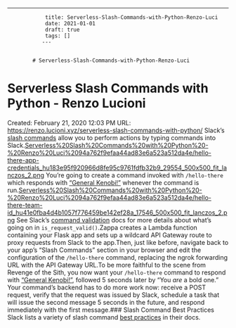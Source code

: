 ---
                title: Serverless-Slash-Commands-with-Python-Renzo-Luci
                date: 2021-01-01    
                draft: true
                tags: []
               ---


            # Serverless-Slash-Commands-with-Python-Renzo-Luci

# Serverless Slash Commands with Python - Renzo Lucioni
Created: February 21, 2020 12:03 PM
URL: https://renzo.lucioni.xyz/serverless-slash-commands-with-python/
Slack’s [slash commands](https://api.slack.com/slash-commands) allow you to perform actions by typing commands into Slack.[Serverless%20Slash%20Commands%20with%20Python%20-%20Renzo%20Luci%2094a762f9efaa44ad83e6a523a512da4e/hello-there-app-credentials_hu183e95f920966d8fe95c9761fdfb32b9_29554_500x500_fit_lanczos_2.png](Serverless%20Slash%20Commands%20with%20Python%20-%20Renzo%20Luci%2094a762f9efaa44ad83e6a523a512da4e/hello-there-app-credentials_hu183e95f920966d8fe95c9761fdfb32b9_29554_500x500_fit_lanczos_2.png)
You’re going to create a command invoked with `/hello-there` which responds with [“General Kenobi!”](https://youtu.be/frszEJb0aOo) whenever the command is run.[Serverless%20Slash%20Commands%20with%20Python%20-%20Renzo%20Luci%2094a762f9efaa44ad83e6a523a512da4e/hello-there-team-id_hu41e0fba4d4b1057f776459be142ef28a_17546_500x500_fit_lanczos_2.png](Serverless%20Slash%20Commands%20with%20Python%20-%20Renzo%20Luci%2094a762f9efaa44ad83e6a523a512da4e/hello-there-team-id_hu41e0fba4d4b1057f776459be142ef28a_17546_500x500_fit_lanczos_2.png)
See Slack’s [command validation](https://api.slack.com/slash-commands#validating_the_command) docs for more details about what’s going on in `is_request_valid()`.Zappa creates a Lambda function containing your Flask app and sets up a wildcard API Gateway route to proxy requests from Slack to the app.Then, just like before, navigate back to your app’s “Slash Commands” section in your browser and edit the configuration of the `/hello-there` command, replacing the ngrok forwarding URL with the API Gateway URL.To be more faithful to the scene from Revenge of the Sith, you now want your `/hello-there` command to respond with [“General Kenobi!”](https://youtu.be/frszEJb0aOo), followed 5 seconds later by “You *are* a bold one.” Your command’s backend has to do more work now: receive a POST request, verify that the request was issued by Slack, schedule a task that will issue the second message 5 seconds in the future, and respond immediately with the first message.### Slash Command Best Practices
Slack lists a variety of slash command [best practices](https://api.slack.com/slash-commands#best_practices) in their docs.